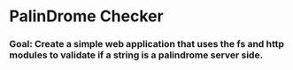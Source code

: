 # PalinDrome Checker

### Goal: Create a simple web application that uses the fs and http modules to validate if a string is a palindrome server side.

### 
